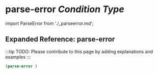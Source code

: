 # **parse-error** *Condition Type*

import ParseError from './_parseerror.md';

<ParseError />

## Expanded Reference: parse-error

:::tip
TODO: Please contribute to this page by adding explanations and examples
:::

```lisp
(parse-error )
```
